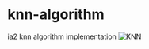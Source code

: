 # knn-algorithm
ia2 knn algorithm implementation
![KNN](https://user-images.githubusercontent.com/59542971/170834224-abe1ae92-31da-469f-86d2-83d3f3cee7cc.png)
